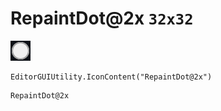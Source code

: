 # RepaintDot@2x `32x32`
<img src="/img/RepaintDot@2x.png" width=32 height=32>

``` CSharp
EditorGUIUtility.IconContent("RepaintDot@2x")
```
```
RepaintDot@2x
```
